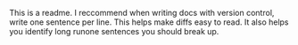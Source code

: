 This is a readme.
I reccommend when writing docs with version control, write one sentence per line.
This helps make diffs easy to read.
It also helps you identify long runone sentences you should break up.
